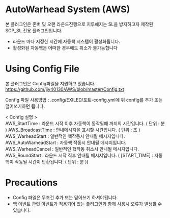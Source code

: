 # AutoWarhead System (AWS)
본 플러그인은 존버 및 오랜 라운드진행으로 지루해지는 SL을 방지하고자 제작된 SCP_SL 전용 플러그인입니다.


 - 라운드 마다 지정한 시간에 자동핵 시스템이 활성화됩니다.
 - 활성화된 자동핵은 어떠한 경우에도 취소가 불가능합니다


# Using Config File
본 플러그인은 Config파일을 지원하고 있습니다.
https://github.com/jjy40130/AWS/blob/master/Config.txt

Config 파일 사용방법 : .config/EXILED/포트-config.yml에 위 config를 추가 또는 덮어쓰기하면 됩니다.

< Config 설명 >\
AWS_StartTime : 라운드 시작 이후 자동핵이 동작될때 까지의 시간입니다. ( 단위 : 분 )
AWS_BroadcastTime : 안내메시지을 표시할 시간입니다. ( 단위 : 초 )
AWS_WarheadStart : 일반적인 핵작동시 안내될 메시지입니다.
AWS_AutoWarheadStart : 자동핵 작동시 안내될 메시지입니다.
AWS_WarheadCancel : 일반적인 핵작동 취소시 안내될 메시지입니다.
AWS_RoundStart : 라운드 시작 직후 안내될 메시지입니다. ( [START_TIME] : 자동핵이 작동될 시간이 반환됩니다. ( 단위 : 분 ))


# Precautions

 - Config 파일은 무조건 추가 또는 덮어쓰기 하셔야됩니다.
 - 핵 이벤트 관련 이벤트가 적용되어 있는 플러그인과 함께 사용시 오류가 발생할 수 있습니다.
